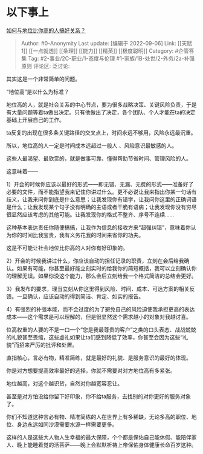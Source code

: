 # 以下事上
[如何与地位比你高的人搞好关系？](https://www.zhihu.com/question/31507757/answer/2661540177)

> Author: #0-Anonymity
> Last update: [编辑于 2022-09-06]
> Link: [[天赋 1]] [[一点就透]] [[条理]] [[能力]] [[精英]] [[极度聪明]]
> Category: #企管答集
> Tag: #2-事业/2C-职业/1-态度与伦理 #1-家族/1B-处世/2-外务/2a-补强原则
> 评论区:
> 泛讨论:

其实这是一个非常简单的问题。

“地位高”是以什么为标准？

地位高的人，就是社会关系的中心节点，要为很多战略决策、关键风险负责，于是有大量问题等着ta做出决定。只有他做出了决定，各个团队、个人才能在ta的决定基础上开展自己的工作。

ta反复的出现在很多条关键路径的交叉点上，时间永远不够用，风险永远最沉重。

所以，地位高的人一定是时间成本远超过一般人 、风险意识最敏感的人。

这些人最渴望、最欣赏的，就是做事可靠、懂得帮助节省时间、管理风险的人。

这意味着——

1）开会的时候你应该以最好的形式——即无错、无漏、无费的形式——准备好了必要的文件，而不能指望我来记住你讲过什么。更不必说让我来指出你某一句话有歧义，让我来问你到底是什么意思；让我发现你有错字，让我问你这里的正确词语是什么；让我发现某个句子没有明确的主语或者干脆有语病；让我发现你没有穷尽很显然应该考虑的其他可能。让我发现你的格式不整齐、序号不连续……

这种基本表达责任你随便搞搞，让我作为信息的接收方来“超强纠错”，意味着你认为你的时间比我宝贵，我有义务花我的时间来省你的功夫。

这是不可能让社会地位比你高的人对你有好印象的。

2）开会的时候我讲过什么，你应该自动的担任记录的职责，立刻在会后给我确认。如果有可能，你甚至最好能立刻实时的给我你的简短概括，我可以立刻确认你的理解无误。如果你没这个能力，那么会后立刻给我一个格式简洁的总结会更好。

3）我发布的要求，理当立刻从你这里得到风险、时间、成本、可选方案的相关反馈。一旦确认，应该自动的得到简洁、肯定、如实的报告。

4）有强烈的补强本能，而不会过度的为了避免自己的风险迫使我承担更高的表达成本——这个需求是可以理解的，但是很显然这个需求越小的对象对我越讨喜。

位高权重的人要的不是一口一个“您是我最尊贵的客户”之类的口头表态、战战兢兢的礼貌甚至畏缩，这些虚礼如果让ta们感到降低了效率，你甚至会因为这些“礼貌”而招来严厉的批评和处置。

直指核心，言必有物，精准简练，就是最好的礼貌、是服务意识的最好的体现。

你是对方想要提高效率最好的选择，你就不需要对对方地位高有多紧张。

地位越高，对这个越识货，自然对你越宽容忍让。

甚至是对方怕没给你留下好印象，你不给ta服务，去找别的对你更好的服务对象了。

你们不知道这种言必有物、精准简练的人在世界上有多稀缺，无论多高的职位、地位、身边永远如同沙漠需要水源一样需要更多。

这样的人是这些大人物人生幸福的最大保障，个个都是保佑自己能休假、能陪伴家人、晚上能睡着觉的活菩萨——晚上会默默祈祷上帝保佑身体健康长命百岁这种。
